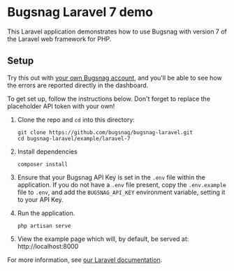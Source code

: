 # Bugsnag Laravel 7 demo

This Laravel application demonstrates how to use Bugsnag with version 7 of the Laravel web framework for PHP.

## Setup

Try this out with [your own Bugsnag account](https://app.bugsnag.com/user/new), and you'll be able to see how the errors are reported directly in the dashboard.

To get set up, follow the instructions below. Don't forget to replace the placeholder API token with your own!


1. Clone the repo and `cd` into this directory:
    ```shell
    git clone https://github.com/bugsnag/bugsnag-laravel.git
    cd bugsnag-laravel/example/laravel-7
    ```

1. Install dependencies
    ```shell
    composer install
    ```

1. Ensure that your Bugsnag API Key is set in the `.env` file within the application.  If you do not have a `.env` file present, copy the `.env.example` file to `.env`, and add the `BUGSNAG_API_KEY` environment variable, setting it to your API Key.

1. Run the application.
    ```shell
    php artisan serve
    ```

1. View the example page which will, by default, be served at: http://localhost:8000

For more information, see [our Laravel documentation](https://docs.bugsnag.com/platforms/php/laravel/).

